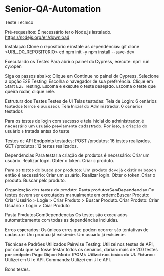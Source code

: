 # Senior-QA-Automation
Teste Técnico

Pré-requesitos:
  É necessário ter o Node.js instalado.
  https://nodejs.org/en/download

  Instalação
    Clone o repositório e instale as dependências:
      git clone <URL_DO_REPOSITORIO>
      cd <nome-da-pasta>
      npm init -y
      npm install --save-dev
  
  Executando os Testes
    Para abrir o painel do Cypress, execute:
      npm run cy:open

  Siga os passos abaixo:
    Clique em Continue no painel do Cypress.
    Selecione a opção E2E Testing.
    Escolha o navegador de sua preferência.
    Clique em Start E2E Testing.
    Escolha e execute o teste desejado.
    Escolha o teste que queira rodar, clique nele.

  Estrutura dos Testes
    Testes de UI
      Telas testadas:
      Tela de Login: 6 cenários testados (erros e sucesso).
      Tela Inicial do Administrador: 6 cenários testados.
      
  Para os testes de login com sucesso e tela inicial do administrador, é necessário um usuário previamente cadastrado. 
  Por isso, a criação do usuário é tratada antes do teste.

  Testes de API
    Endpoints testados:
    POST /produtos: 16 testes realizados.
    GET /produtos: 12 testes realizados.

  Dependencias
  Para testar a criação de produtos é necessário:
    Criar um usuário.
    Realizar login.
    Obter o token.
    Criar o produto.

  Para os testes de busca por produtos:
  Um produto deve já existir na basen então é necessário:
    Criar um usuário.
    Realizar login.
    Obter o token.
    Criar o produto.
    Buscar pelo produto.

  Organização dos testes de produto:
  Pasta produtosSemDependencias
    Os testes devem ser executados manualmente em ordem:
    Buscar Produto: Criar Usuário > Login > Criar Produto > Buscar Produto.
    Criar Produto: Criar Usuário > Login > Criar Produto.

  Pasta ProdutosComDependencias
    Os testes são executados automaticamente com todas as dependências incluídas.

  Erros esperados:
    Os únicos erros que podem ocorrer são tentativas de cadastrar:
      Um produto já existente.
      Um usuário já existente.

  Técnicas e Padrões Utilizados
    Pairwise Testing: Utilizei nos testes de API, por conta que se fosse testar todos os cenários, dariam mais de 200 testes por endpoint
    Page Object Model (POM): Utilizei nos testes de UI.
    Fixtures: Utilizei em UI e API.
    Commands: Utilizei em UI e API.

Bons testes.

    

